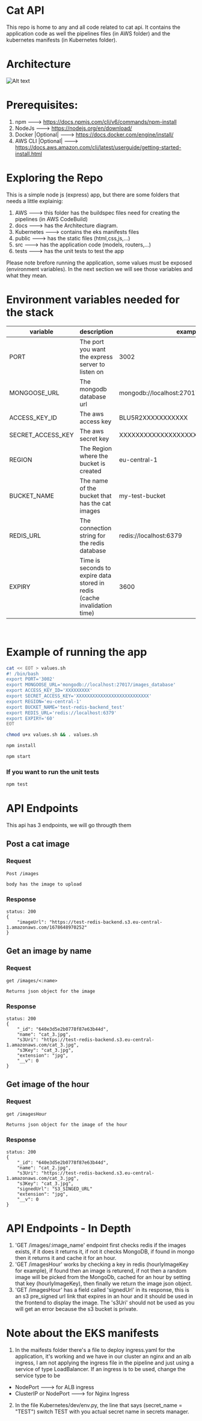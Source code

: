 # Cat API

This repo is home to any and all code related to cat api. It contains the application code as well the pipelines files (in AWS folder)
and the kubernetes manifests (in Kubernetes folder).

# Architecture
![Alt text](./docs/node_js_infra.png?raw=true "Architecture")

# Prerequisites:
1. npm  ---> https://docs.npmjs.com/cli/v6/commands/npm-install
2. NodeJs  ---> https://nodejs.org/en/download/
3. Docker |Optional| ---> https://docs.docker.com/engine/install/
4. AWS CLI |Optional| ---> https://docs.aws.amazon.com/cli/latest/userguide/getting-started-install.html


# Exploring the Repo

This is a simple node js (express) app, but there are some folders that needs a little explainig:
1. AWS  --->  this folder has the buildspec files need for creating the pipelines (in AWS CodeBuild)
2. docs  ---> has the Architecture diagram.
3. Kubernetes ---> contains the eks manifests files 
4. public ---> has the static files (html,css,js,...)
5. src ---> has the application code (models, routers,...)
6. tests ---> has the unit tests to test the app

Please note brefore running the application, some values must be exposed (environment variables).
In the next section we will see those variables and what they mean.

# Environment variables needed for the stack

| variable | description | example |
| --------------- | --------------- | --------------- |
| PORT | The port you want the express server to listen on | 3002 |
| MONGOOSE_URL | The mongodb database url | mongodb://localhost:27017/images_database |
| ACCESS_KEY_ID | The aws access key | BLU5R2XXXXXXXXXXX |
| SECRET_ACCESS_KEY | The aws secret key | XXXXXXXXXXXXXXXXXXXXXXXXXXXXXXXXXX |
| REGION | The Region where the bucket is created | eu-central-1 |
| BUCKET_NAME | The name of the bucket that has the cat images | my-test-bucket |
| REDIS_URL | The connection string for the redis database | redis://localhost:6379 |
| EXPIRY | Time is seconds to expire data stored in redis (cache invalidation time) | 3600 |
<br/>

# Example of running the app

```bash
cat << EOT > values.sh
#! /bin/bash
export PORT='3002'
export MONGOOSE_URL='mongodb://localhost:27017/images_database'
export ACCESS_KEY_ID='XXXXXXXXX'
export SECRET_ACCESS_KEY='XXXXXXXXXXXXXXXXXXXXXXXXXXX'
export REGION='eu-central-1'
export BUCKET_NAME='test-redis-backend_test'
export REDIS_URL='redis://localhost:6379'
export EXPIRY='60'
EOT
```

```bash
chmod u+x values.sh && . values.sh
```

```bash
npm install
```

```bash
npm start
```
### If you want to run the unit tests

```bash
npm test
```

# API Endpoints
This api has 3 endpoints, we will go througth them

## Post a cat image

### Request

`Post /images`

    body has the image to upload

### Response
    status: 200
    {
        "imageUrl": "https://test-redis-backend.s3.eu-central-1.amazonaws.com/1678648970252"
    }

## Get an image by name

### Request

`get /images/<:name>`

    Returns json object for the image

### Response
    status: 200
    {
        "_id": "640e3d5e2b0778f87e63b44d",
        "name": "cat_3.jpg",
        "s3Uri": "https://test-redis-backend.s3.eu-central-1.amazonaws.com/cat_3.jpg",
        "s3Key": "cat_3.jpg",
        "extension": "jpg",
        "__v": 0
    }

## Get image of the hour

### Request

`get /imagesHour`

    Returns json object for the image of the hour

### Response
    status: 200
    {
        "_id": "640e3d5e2b0778f87e63b44d",
        "name": "cat_2.jpg",
        "s3Uri": "https://test-redis-backend.s3.eu-central-1.amazonaws.com/cat_3.jpg",
        "s3Key": "cat_3.jpg",
        "signedUrl": "S3_SINGED_URL"
        "extension": "jpg",
        "__v": 0
    } 

# API Endpoints - In Depth

1. 'GET /images/:image_name' endpoint first checks redis if the images exists,
   if it does it returns it, if not it checks MongoDB, if found in mongo then it returns it
   and cache it for an hour.
2. 'GET /imagesHour' works by checking a key in redis (hourlyImageKey for example), if found then
    an image is returend, if not then a random image will be picked from the MongoDb, cached for
    an hour by setting that key (hourlyImageKey), then finally we return the image json object.
3. 'GET /imagesHour' has a field called 'signedUrl' in its response, this is an s3 pre_signed url link
    that expires in an hour and it should be used in the frontend to display the image. The 's3Uri' should
    not be used as you will get an error because the s3 bucket is private.

# Note about the EKS manifests
1. In the maifests folder there's a file to deploy ingress.yaml for the application, it's working and 
we have in our cluster an nginx and an alb ingress, I am not applying the ingress file in the pipeline
and just using a service of type LoadBalancer. If an ingress is to be used, change the service type to be
- NodePort ---> for ALB ingress
- ClusterIP or NodePort  ---> for Nginx Ingress

2. In the file Kubernetes/dev/env.py, the line that says (secret_name = "TEST")
switch TEST with you actual secret name in secrets manager.